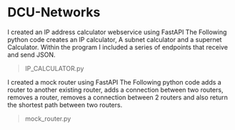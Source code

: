 # DCU-Networks

I created an IP address calculator webservice using FastAPI
The Following python code creates an IP calculator, A subnet calculator and a supernet Calculator.
Within the program I included a series of endpoints that receive and send JSON.
> IP_CALCULATOR.py

I created a mock router using FastAPI
The Following python code adds a router to another existing router, adds a connection between two routers, removes a router, removes a connection between 2 routers and also return the shortest path between two routers.
> mock_router.py
